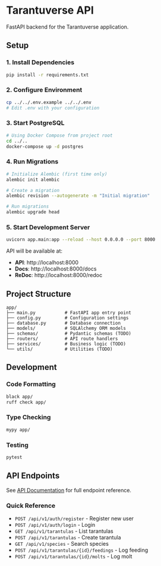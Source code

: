 # Tarantuverse API

FastAPI backend for the Tarantuverse application.

## Setup

### 1. Install Dependencies

```bash
pip install -r requirements.txt
```

### 2. Configure Environment

```bash
cp ../../.env.example ../../.env
# Edit .env with your configuration
```

### 3. Start PostgreSQL

```bash
# Using Docker Compose from project root
cd ../..
docker-compose up -d postgres
```

### 4. Run Migrations

```bash
# Initialize Alembic (first time only)
alembic init alembic

# Create a migration
alembic revision --autogenerate -m "Initial migration"

# Run migrations
alembic upgrade head
```

### 5. Start Development Server

```bash
uvicorn app.main:app --reload --host 0.0.0.0 --port 8000
```

API will be available at:
- **API**: http://localhost:8000
- **Docs**: http://localhost:8000/docs
- **ReDoc**: http://localhost:8000/redoc

## Project Structure

```
app/
├── main.py           # FastAPI app entry point
├── config.py         # Configuration settings
├── database.py       # Database connection
├── models/           # SQLAlchemy ORM models
├── schemas/          # Pydantic schemas (TODO)
├── routers/          # API route handlers
├── services/         # Business logic (TODO)
└── utils/            # Utilities (TODO)
```

## Development

### Code Formatting

```bash
black app/
ruff check app/
```

### Type Checking

```bash
mypy app/
```

### Testing

```bash
pytest
```

## API Endpoints

See [API Documentation](../../docs/api/README.md) for full endpoint reference.

### Quick Reference

- `POST /api/v1/auth/register` - Register new user
- `POST /api/v1/auth/login` - Login
- `GET /api/v1/tarantulas` - List tarantulas
- `POST /api/v1/tarantulas` - Create tarantula
- `GET /api/v1/species` - Search species
- `POST /api/v1/tarantulas/{id}/feedings` - Log feeding
- `POST /api/v1/tarantulas/{id}/molts` - Log molt
